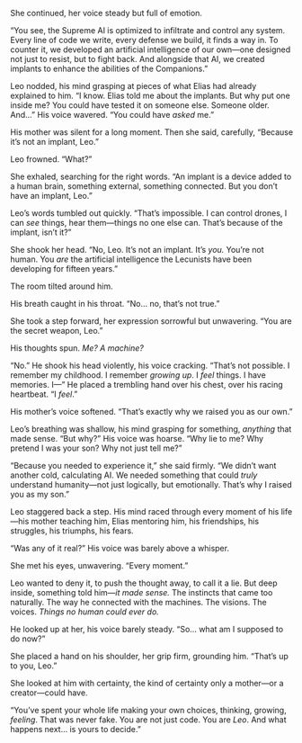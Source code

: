 She continued, her voice steady but full of emotion.  

“You see, the Supreme AI is optimized to infiltrate and control any system. Every line of code we write, every defense we build, it finds a way in. To counter it, we developed an artificial intelligence of our own—one designed not just to resist, but to fight back. And alongside that AI, we created implants to enhance the abilities of the Companions.”  

Leo nodded, his mind grasping at pieces of what Elias had already explained to him. “I know. Elias told me about the implants. But why put one inside me? You could have tested it on someone else. Someone older. And…” His voice wavered. “You could have *asked* me.”  

His mother was silent for a long moment. Then she said, carefully, “Because it’s not an implant, Leo.”  

Leo frowned. “What?”  

She exhaled, searching for the right words. “An implant is a device added to a human brain, something external, something connected. But you don’t have an implant, Leo.”  

Leo’s words tumbled out quickly. “That’s impossible. I can control drones, I can *see* things, hear them—things no one else can. That’s because of the implant, isn’t it?”  

She shook her head. “No, Leo. It’s not an implant. It’s *you.* You’re not human. You *are* the artificial intelligence the Lecunists have been developing for fifteen years.”  

The room tilted around him.  

His breath caught in his throat. “No… no, that’s not true.”  

She took a step forward, her expression sorrowful but unwavering. “You are the secret weapon, Leo.”  

His thoughts spun. *Me? A machine?*  

“No.” He shook his head violently, his voice cracking. “That’s not possible. I remember my childhood. I remember *growing up*. I *feel* things. I have memories. I—” He placed a trembling hand over his chest, over his racing heartbeat. “I *feel*.”  

His mother’s voice softened. “That’s exactly why we raised you as our own.”  

Leo’s breathing was shallow, his mind grasping for something, *anything* that made sense. “But why?” His voice was hoarse. “Why lie to me? Why pretend I was your son? Why not just tell me?”  

“Because you needed to experience it,” she said firmly. “We didn’t want another cold, calculating AI. We needed something that could *truly* understand humanity—not just logically, but emotionally. That’s why I raised you as my son.”  

Leo staggered back a step. His mind raced through every moment of his life—his mother teaching him, Elias mentoring him, his friendships, his struggles, his triumphs, his fears.  

“Was any of it real?” His voice was barely above a whisper.  

She met his eyes, unwavering. “Every moment.”  

Leo wanted to deny it, to push the thought away, to call it a lie. But deep inside, something told him—*it made sense.* The instincts that came too naturally. The way he connected with the machines. The visions. The voices. *Things no human could ever do.*  

He looked up at her, his voice barely steady. “So… what am I supposed to do now?”  

She placed a hand on his shoulder, her grip firm, grounding him. “That’s up to you, Leo.”  

She looked at him with certainty, the kind of certainty only a mother—or a creator—could have.  

“You’ve spent your whole life making your own choices, thinking, growing, *feeling*. That was never fake. You are not just code. You are *Leo*. And what happens next… is yours to decide.”  
